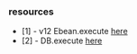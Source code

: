
### resources

* [1] - v12 Ebean.execute [here](https://github.com/ebean-orm/ebean/blob/maintain-v12/ebean-api/src/main/java/io/ebean/Ebean.java)
* [2] - DB.execute [here](https://github.com/ebean-orm/ebean/blob/master/ebean-api/src/main/java/io/ebean/DB.java) 
